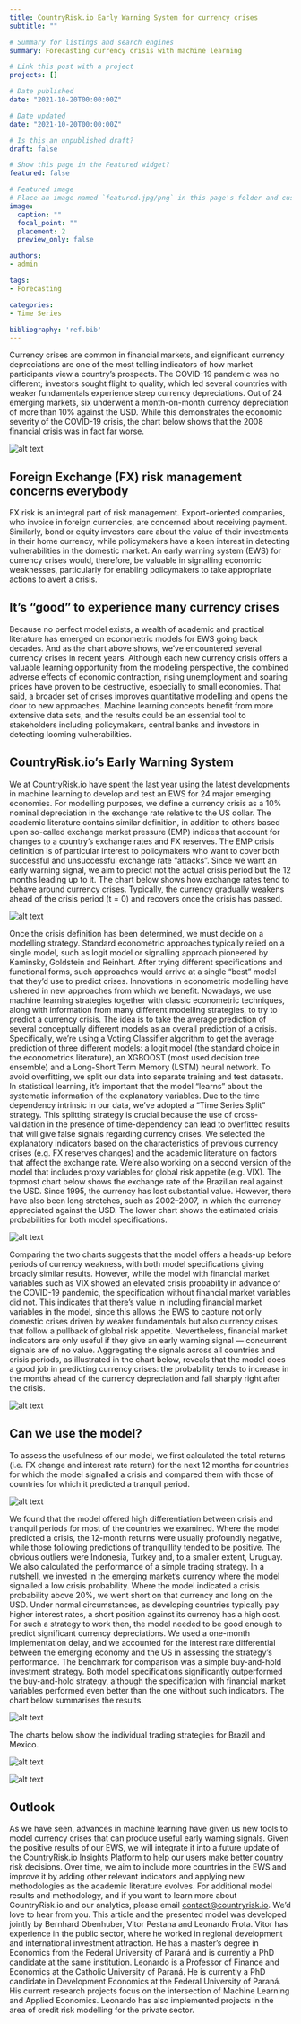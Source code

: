 ```yaml
---
title: CountryRisk.io Early Warning System for currency crises
subtitle: ""

# Summary for listings and search engines
summary: Forecasting currency crisis with machine learning

# Link this post with a project
projects: []

# Date published
date: "2021-10-20T00:00:00Z"

# Date updated
date: "2021-10-20T00:00:00Z"

# Is this an unpublished draft?
draft: false

# Show this page in the Featured widget?
featured: false

# Featured image
# Place an image named `featured.jpg/png` in this page's folder and customize its options here.
image:
  caption: ""
  focal_point: ""
  placement: 2
  preview_only: false

authors:
- admin

tags:
- Forecasting

categories:
- Time Series

bibliography: 'ref.bib'
---
```



Currency crises are common in financial markets, and significant currency depreciations are one of the most telling indicators of how market participants view a country’s prospects. The COVID-19 pandemic was no different; investors sought flight to quality, which led several countries with weaker fundamentals experience steep currency depreciations. Out of 24 emerging markets, six underwent a month-on-month currency depreciation of more than 10% against the USD. While this demonstrates the economic severity of the COVID-19 crisis, the chart below shows that the 2008 financial crisis was in fact far worse.

![alt text](plot1.png "Title")

## Foreign Exchange (FX) risk management concerns everybody

FX risk is an integral part of risk management. Export-oriented companies, who invoice in foreign currencies, are concerned about receiving payment. Similarly, bond or equity investors care about the value of their investments in their home currency, while policymakers have a keen interest in detecting vulnerabilities in the domestic market. An early warning system (EWS) for currency crises would, therefore, be valuable in signalling economic weaknesses, particularly for enabling policymakers to take appropriate actions to avert a crisis.

## It’s “good” to experience many currency crises
Because no perfect model exists, a wealth of academic and practical literature has emerged on econometric models for EWS going back decades. And as the chart above shows, we’ve encountered several currency crises in recent years.
Although each new currency crisis offers a valuable learning opportunity from the modeling perspective, the combined adverse effects of economic contraction, rising unemployment and soaring prices have proven to be destructive, especially to small economies.
That said, a broader set of crises improves quantitative modelling and opens the door to new approaches. Machine learning concepts benefit from more extensive data sets, and the results could be an essential tool to stakeholders including policymakers, central banks and investors in detecting looming vulnerabilities.

## CountryRisk.io’s Early Warning System

We at CountryRisk.io have spent the last year using the latest developments in machine learning to develop and test an EWS for 24 major emerging economies.
For modelling purposes, we define a currency crisis as a 10% nominal depreciation in the exchange rate relative to the US dollar. The academic literature contains similar definition, in addition to others based upon so-called exchange market pressure (EMP) indices that account for changes to a country’s exchange rates and FX reserves. The EMP crisis definition is of particular interest to policymakers who want to cover both successful and unsuccessful exchange rate “attacks”. Since we want an early warning signal, we aim to predict not the actual crisis period but the 12 months leading up to it.
The chart below shows how exchange rates tend to behave around currency crises. Typically, the currency gradually weakens ahead of the crisis period (t = 0) and recovers once the crisis has passed.


![alt text](plot2.png "Title")

Once the crisis definition has been determined, we must decide on a modelling strategy. Standard econometric approaches typically relied on a single model, such as logit model or signalling approach pioneered by Kaminsky, Goldstein and Reinhart. After trying different specifications and functional forms, such approaches would arrive at a single “best” model that they’d use to predict crises.
Innovations in econometric modelling have ushered in new approaches from which we benefit. Nowadays, we use machine learning strategies together with classic econometric techniques, along with information from many different modelling strategies, to try to predict a currency crisis.
The idea is to take the average prediction of several conceptually different models as an overall prediction of a crisis. Specifically, we’re using a Voting Classifier algorithm to get the average prediction of three different models: a logit model (the standard choice in the econometrics literature), an XGBOOST (most used decision tree ensemble) and a Long-Short Term Memory (LSTM) neural network.
To avoid overfitting, we split our data into separate training and test datasets. In statistical learning, it’s important that the model “learns” about the systematic information of the explanatory variables. Due to the time dependency intrinsic in our data, we’ve adopted a “Time Series Split” strategy. This splitting strategy is crucial because the use of cross-validation in the presence of time-dependency can lead to overfitted results that will give false signals regarding currency crises.
We selected the explanatory indicators based on the characteristics of previous currency crises (e.g. FX reserves changes) and the academic literature on factors that affect the exchange rate. We’re also working on a second version of the model that includes proxy variables for global risk appetite (e.g. VIX).
The topmost chart below shows the exchange rate of the Brazilian real against the USD. Since 1995, the currency has lost substantial value. However, there have also been long stretches, such as 2002–2007, in which the currency appreciated against the USD. The lower chart shows the estimated crisis probabilities for both model specifications.


![alt text](plot3.png "Title")

Comparing the two charts suggests that the model offers a heads-up before periods of currency weakness, with both model specifications giving broadly similar results. However, while the model with financial market variables such as VIX showed an elevated crisis probability in advance of the COVID-19 pandemic, the specification without financial market variables did not. This indicates that there’s value in including financial market variables in the model, since this allows the EWS to capture not only domestic crises driven by weaker fundamentals but also currency crises that follow a pullback of global risk appetite. Nevertheless, financial market indicators are only useful if they give an early warning signal — concurrent signals are of no value.
Aggregating the signals across all countries and crisis periods, as illustrated in the chart below, reveals that the model does a good job in predicting currency crises: the probability tends to increase in the months ahead of the currency depreciation and fall sharply right after the crisis.


![alt text](plot4.png "Title")

## Can we use the model?
To assess the usefulness of our model, we first calculated the total returns (i.e. FX change and interest rate return) for the next 12 months for countries for which the model signalled a crisis and compared them with those of countries for which it predicted a tranquil period.


![alt text](plot5.png "Title")

We found that the model offered high differentiation between crisis and tranquil periods for most of the countries we examined. Where the model predicted a crisis, the 12-month returns were usually profoundly negative, while those following predictions of tranquillity tended to be positive. The obvious outliers were Indonesia, Turkey and, to a smaller extent, Uruguay.
We also calculated the performance of a simple trading strategy. In a nutshell, we invested in the emerging market’s currency where the model signalled a low crisis probability. Where the model indicated a crisis probability above 20%, we went short on that currency and long on the USD. Under normal circumstances, as developing countries typically pay higher interest rates, a short position against its currency has a high cost. For such a strategy to work then, the model needed to be good enough to predict significant currency depreciations. We used a one-month implementation delay, and we accounted for the interest rate differential between the emerging economy and the US in assessing the strategy’s performance. The benchmark for comparison was a simple buy-and-hold investment strategy.
Both model specifications significantly outperformed the buy-and-hold strategy, although the specification with financial market variables performed even better than the one without such indicators. The chart below summarises the results.


![alt text](plot6.png "Title")

The charts below show the individual trading strategies for Brazil and Mexico.


![alt text](plot7.png "Title")


![alt text](plot8.png "Title")

## Outlook
As we have seen, advances in machine learning have given us new tools to model currency crises that can produce useful early warning signals. Given the positive results of our EWS, we will integrate it into a future update of the CountryRisk.io Insights Platform to help our users make better country risk decisions. Over time, we aim to include more countries in the EWS and improve it by adding other relevant indicators and applying new methodologies as the academic literature evolves.
For additional model results and methodology, and if you want to learn more about CountryRisk.io and our analytics, please email contact@countryrisk.io. We’d love to hear from you.
This article and the presented model was developed jointly by Bernhard Obenhuber, Vitor Pestana and Leonardo Frota.
Vitor has experience in the public sector, where he worked in regional development and international investment attraction. He has a master’s degree in Economics from the Federal University of Paraná and is currently a PhD candidate at the same institution.
Leonardo is a Professor of Finance and Economics at the Catholic University of Paraná. He is currently a PhD candidate in Development Economics at the Federal University of Paraná. His current research projects focus on the intersection of Machine Learning and Applied Economics. Leonardo has also implemented projects in the area of credit risk modelling for the private sector.